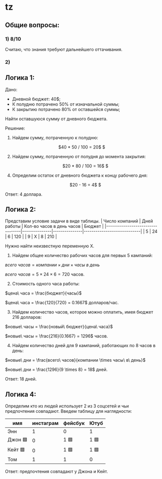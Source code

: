 # tz

## Общие вопросы:
### 1) 8/10
Считаю, что знания требуют дальнейшего оттачивания.

### 2) 

## Логика 1:
Дано: 

- Дневной бюджет: 40$;
- К полудню потрачено 50% от изначальной суммы;
- К закрытию потрачено 80% от оставшейся суммы;

Найти оставшуюся сумму от дневного бюджета.

Решение:
1. Найдем сумму, потраченную к полудню:
<p align="center">
    $40 * 50 / 100 = 20$ $
</p>

    
2. Найдем сумму, потраченную от полудня до момента закрытия:

   
   <p align="center">
    $20 * 80 / 100 = 16$ $
</p>

4. Определим остаток от дневного бюджета к концу рабочего дня:

   
   <p align="center">
    $20 - 16 = 4$ $
</p>

Ответ: 4 доллара.


## Логика 2:
Представим условие задачи в виде таблицы.
| Число компаний                         | Дней работы  | Кол-во часов в день часов  | Бюджет                  |
|----------------------------------|---------------|---------------|-----------------------------|
| 5            | 24             | 6             | 120                           |
| 9             | X             | 8             | 210                          |

Нужно найти неизвестную переменную X.

1. Найдем общее количество рабочих часов для первых 5 кампаний:

$всего\ часов = компании \times дни \times часы\ в\ день$

$всего\ часов = 5 \times 24 \times 6 = 720$ часов. 

2. Стоимость одного часа работы:

$цена\ часа = \frac{бюджет}{часы}$

$цена\ часа = \frac{120}{720} = 0.1667$  долларов/час. 

3. Найдем количество часов, которое можно оплатить, имея бюджет 216 долларов:

$новые\ часы = \frac{новый\ бюджет}{цена\ часа}$

$новые\ часы = \frac{216}{0.1667} = 1296$ часов. 

4. Найдем количество дней для 9 кампаний, работающих по 8 часов в день:

$новые\ дни = \frac{всего\ часов}{компании \times часы\ в\ день}$

$новые\ дни = \frac{1296}{9 \times 8} = 18$ дней.

Ответ: 18 дней.

## Логика 4:

Определим кто из людей использует 2 из 3 соцсетей и чьи предпочтения совпадают. Введем таблицу для наглядности:

| имя                         | инстаграм  | фейсбук | Ютуб                  |
|-----------------------------|---------------|---------------|-----------------------------|
|  Энн             | 1             | 0            | 1                          |
|  Джон 🟩             | 0             | 1 🟩             | 1    🟩                       |
|  Кейт 🟩            | 0             | 1  🟩           | 1   🟩                        |
|  Том             | 1             | 1             | 0                           |

Ответ: предпочтения совпадают у Джона и Кейт.
